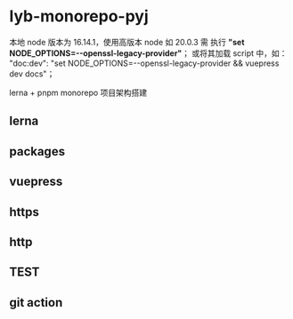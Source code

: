 # lyb-monorepo-pyj

本地 node 版本为 16.14.1，使用高版本 node 如 20.0.3 需 执行 **"set NODE_OPTIONS=--openssl-legacy-provider"**；
或将其加载 script 中，如： "doc:dev": "set NODE_OPTIONS=--openssl-legacy-provider && vuepress dev docs"；

lerna + pnpm monorepo 项目架构搭建

## lerna

## packages

## vuepress

## https

## http

## TEST

## git action
